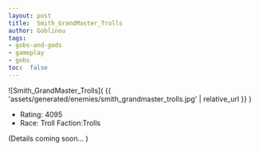 ```yaml
---
layout: post
title:  Smith_GrandMaster_Trolls
author: Goblinou
tags:
- gobs-and-gods
- gameplay
- gobs
toc:  false
---
```


![Smith_GrandMaster_Trolls]( {{ 'assets/generated/enemies/smith_grandmaster_trolls.jpg' | relative_url }} )
- Rating: 4095
- Race: Troll  Faction:Trolls

(Details coming soon... )